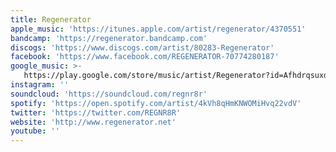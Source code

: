 ```yaml
---
title: Regenerator
apple_music: 'https://itunes.apple.com/artist/regenerator/4370551'
bandcamp: 'https://regenerator.bandcamp.com'
discogs: 'https://www.discogs.com/artist/80283-Regenerator'
facebook: 'https://www.facebook.com/REGENERATOR-70774280187'
google_music: >-
   https://play.google.com/store/music/artist/Regenerator?id=Afhdrqsuxd7up5niyqdsq4mom6m
instagram: ''
soundcloud: 'https://soundcloud.com/regnr8r'
spotify: 'https://open.spotify.com/artist/4kVh8qHmKNWOMiHvq22vdV'
twitter: 'https://twitter.com/REGNR8R'
website: 'http://www.regenerator.net'
youtube: ''
---
```

